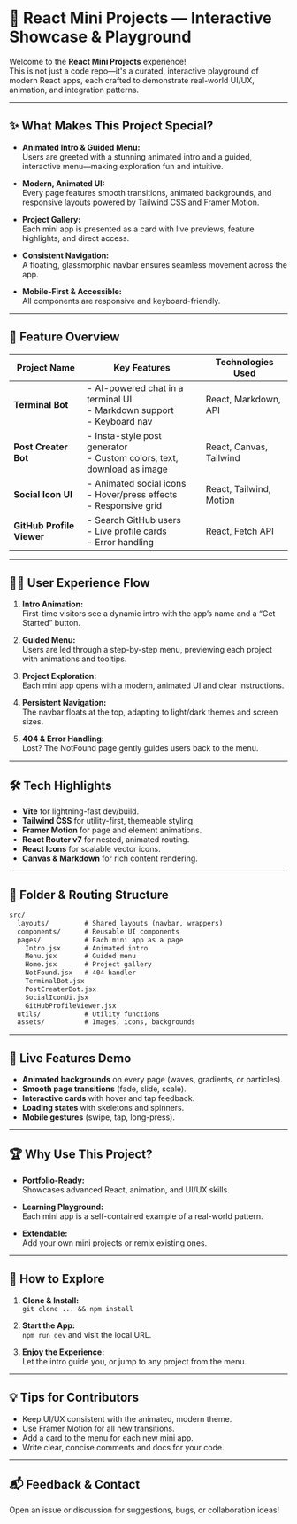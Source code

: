 # 🌌 React Mini Projects — Interactive Showcase & Playground

Welcome to the **React Mini Projects** experience!  
This is not just a code repo—it's a curated, interactive playground of modern React apps, each crafted to demonstrate real-world UI/UX, animation, and integration patterns.

---

## ✨ What Makes This Project Special?

- **Animated Intro & Guided Menu:**  
  Users are greeted with a stunning animated intro and a guided, interactive menu—making exploration fun and intuitive.

- **Modern, Animated UI:**  
  Every page features smooth transitions, animated backgrounds, and responsive layouts powered by Tailwind CSS and Framer Motion.

- **Project Gallery:**  
  Each mini app is presented as a card with live previews, feature highlights, and direct access.

- **Consistent Navigation:**  
  A floating, glassmorphic navbar ensures seamless movement across the app.

- **Mobile-First & Accessible:**  
  All components are responsive and keyboard-friendly.

---

## 🚩 Feature Overview

| Project Name           | Key Features                                                                 | Technologies Used         |
|------------------------|------------------------------------------------------------------------------|--------------------------|
| **Terminal Bot**       | - AI-powered chat in a terminal UI<br>- Markdown support <br> - Keyboard nav   | React, Markdown, API     |
| **Post Creater Bot**   | - Insta-style post generator<br>- Custom colors, text, download as image     | React, Canvas, Tailwind  |
| **Social Icon UI**     | - Animated social icons<br>- Hover/press effects<br>- Responsive grid        | React, Tailwind, Motion  |
| **GitHub Profile Viewer** | - Search GitHub users<br>- Live profile cards<br>- Error handling         | React, Fetch API         |

---

## 🧑‍💻 User Experience Flow

1. **Intro Animation:**  
   First-time visitors see a dynamic intro with the app’s name and a “Get Started” button.

2. **Guided Menu:**  
   Users are led through a step-by-step menu, previewing each project with animations and tooltips.

3. **Project Exploration:**  
   Each mini app opens with a modern, animated UI and clear instructions.

4. **Persistent Navigation:**  
   The navbar floats at the top, adapting to light/dark themes and screen sizes.

5. **404 & Error Handling:**  
   Lost? The NotFound page gently guides users back to the menu.

---

## 🛠️ Tech Highlights

- **Vite** for lightning-fast dev/build.
- **Tailwind CSS** for utility-first, themeable styling.
- **Framer Motion** for page and element animations.
- **React Router v7** for nested, animated routing.
- **React Icons** for scalable vector icons.
- **Canvas & Markdown** for rich content rendering.

---

## 🧩 Folder & Routing Structure

```md
src/
  layouts/         # Shared layouts (navbar, wrappers)
  components/      # Reusable UI components
  pages/           # Each mini app as a page
    Intro.jsx      # Animated intro
    Menu.jsx       # Guided menu
    Home.jsx       # Project gallery
    NotFound.jsx   # 404 handler
    TerminalBot.jsx
    PostCreaterBot.jsx
    SocialIconUi.jsx
    GitHubProfileViewer.jsx
  utils/           # Utility functions
  assets/          # Images, icons, backgrounds
```

---

## 🚀 Live Features Demo

- **Animated backgrounds** on every page (waves, gradients, or particles).
- **Smooth page transitions** (fade, slide, scale).
- **Interactive cards** with hover and tap feedback.
- **Loading states** with skeletons and spinners.
- **Mobile gestures** (swipe, tap, long-press).

---

## 🏆 Why Use This Project?

- **Portfolio-Ready:**  
  Showcases advanced React, animation, and UI/UX skills.

- **Learning Playground:**  
  Each mini app is a self-contained example of a real-world pattern.

- **Extendable:**  
  Add your own mini projects or remix existing ones.

---

## 📢 How to Explore

1. **Clone & Install:**  
   `git clone ... && npm install`

2. **Start the App:**  
   `npm run dev` and visit the local URL.

3. **Enjoy the Experience:**  
   Let the intro guide you, or jump to any project from the menu.

---

## 💡 Tips for Contributors

- Keep UI/UX consistent with the animated, modern theme.
- Use Framer Motion for all new transitions.
- Add a card to the menu for each new mini app.
- Write clear, concise comments and docs for your code.

---

## 📬 Feedback & Contact

Open an issue or discussion for suggestions, bugs, or collaboration ideas!
